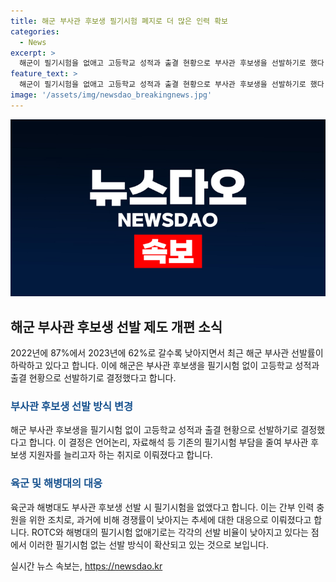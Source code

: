 ```yaml
---
title: 해군 부사관 후보생 필기시험 폐지로 더 많은 인력 확보
categories:
  - News
excerpt: >
  해군이 필기시험을 없애고 고등학교 성적과 출결 현황으로 부사관 후보생을 선발하기로 했다. 해군은 인력 확보에 어려움을 겪고 있으며, 지난해 전체 부사관 선발률도 62%에 불과했다. 이러한 변화는 해군뿐만 아니라 육군과 해병대에서도 필기시험 없이 부사관 후보생을 선발하는 추세다. (150자)
feature_text: >
  해군이 필기시험을 없애고 고등학교 성적과 출결 현황으로 부사관 후보생을 선발하기로 했다. 해군은 인력 확보에 어려움을 겪고 있으며, 지난해 전체 부사관 선발률도 62%에 불과했다. 이러한 변화는 해군뿐만 아니라 육군과 해병대에서도 필기시험 없이 부사관 후보생을 선발하는 추세다. (150자)
image: '/assets/img/newsdao_breakingnews.jpg'
---
```


<p><img src="/assets/img/newsdao_breakingnews.jpg" alt="bookingtag 속보" /></p>

<h2 data-ke-size="size26">해군 부사관 후보생 선발 제도 개편 소식</h2>

<p data-ke-size="size16">2022년에 87%에서 2023년에 62%로 갈수록 낮아지면서 최근 해군 부사관 선발률이 하락하고 있다고 합니다. 이에 해군은 부사관 후보생을 필기시험 없이 고등학교 성적과 출결 현황으로 선발하기로 결정했다고 합니다.</p>

<h3><b><span style="color: #1a5490;">부사관 후보생 선발 방식 변경</span></b></h3>

<p data-ke-size="size16">해군 부사관 후보생을 필기시험 없이 고등학교 성적과 출결 현황으로 선발하기로 결정했다고 합니다. 이 결정은 언어논리, 자료해석 등 기존의 필기시험 부담을 줄여 부사관 후보생 지원자를 늘리고자 하는 취지로 이뤄졌다고 합니다.</p>

<h3><b><span style="color: #1a5490;">육군 및 해병대의 대응</span></b></h3>

<p data-ke-size="size16">육군과 해병대도 부사관 후보생 선발 시 필기시험을 없앴다고 합니다. 이는 간부 인력 충원을 위한 조치로, 과거에 비해 경쟁률이 낮아지는 추세에 대한 대응으로 이뤄졌다고 합니다. ROTC와 해병대의 필기시험 없애기로는 각각의 선발 비율이 낮아지고 있다는 점에서 이러한 필기시험 없는 선발 방식이 확산되고 있는 것으로 보입니다.</p>
실시간 뉴스 속보는, <a href="https://newsdao.kr" rel="dofollow">https://newsdao.kr</a>


